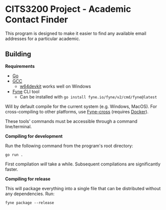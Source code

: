 # CITS3200 Project - Academic Contact Finder

This program is designed to make it easier to find any available email addresses for a particular academic.

## Building

**Requirements**

- [Go](https://go.dev/)
- [GCC](https://gcc.gnu.org/)
    - [w64devkit](https://github.com/skeeto/w64devkit) works well on Windows
- [Fyne](https://fyne.io/) CLI tool
    - Can be installed with `go install fyne.io/fyne/v2/cmd/fyne@latest`


Will by default compile for the current system (e.g. Windows, MacOS). For cross-compiling to other platforms, use [Fyne-cross](https://github.com/fyne-io/fyne-cross) (requires [Docker](https://www.docker.com/)).

These tools' commands must be accessible through a command line/terminal.

**Compiling for development**

Run the following command from the program's root directory:

```
go run .
```

First compilation *will* take a while. Subsequent compilations are significantly faster.

**Compiling for release**

This will package everything into a single file that can be distributed without any dependencies. Run:

```
fyne package --release
```

